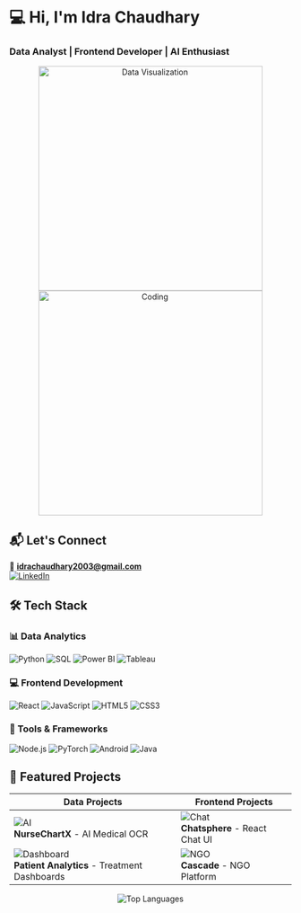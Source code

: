# 💻 Hi, I'm Idra Chaudhary 
### Data Analyst | Frontend Developer | AI Enthusiast

<div align="center">
  <img src="https://media.giphy.com/media/L1R1tvI9svkIWwpVYr/giphy.gif" width="400" alt="Data Visualization">
  <img src="https://media.giphy.com/media/v1.Y2lkPTc5MGI3NjExY2VjYzB2bG5rZ3Z5Z3Z0Z3J4eGJ6dGZ1bnRqZWZ1ZGNiZ3J6dCZlcD12MV9pbnRlcm5hbF9naWZfYnlfaWQmY3Q9Zw/qgQUggAC3Pfv687qPC/giphy.gif" width="400" alt="Coding">
</div>

## 📬 Let's Connect
📧 **idrachaudhary2003@gmail.com**  
[![LinkedIn](https://img.shields.io/badge/LinkedIn-Connect-blue?style=for-the-badge&logo=linkedin)](https://linkedin.com/in/idra-chaudhary/)

## 🛠️ Tech Stack

### 📊 Data Analytics
<div>
  <img src="https://img.shields.io/badge/Python-3776AB?style=for-the-badge&logo=python&logoColor=white" alt="Python">
  <img src="https://img.shields.io/badge/SQL-4479A1?style=for-the-badge&logo=postgresql&logoColor=white" alt="SQL">
  <img src="https://img.shields.io/badge/PowerBI-F2C811?style=for-the-badge&logo=powerbi&logoColor=black" alt="Power BI">
  <img src="https://img.shields.io/badge/Tableau-E97627?style=for-the-badge&logo=tableau&logoColor=white" alt="Tableau">
</div>

### 💻 Frontend Development
<div>
  <img src="https://img.shields.io/badge/React-61DAFB?style=for-the-badge&logo=react&logoColor=black" alt="React">
  <img src="https://img.shields.io/badge/JavaScript-F7DF1E?style=for-the-badge&logo=javascript&logoColor=black" alt="JavaScript">
  <img src="https://img.shields.io/badge/HTML5-E34F26?style=for-the-badge&logo=html5&logoColor=white" alt="HTML5">
  <img src="https://img.shields.io/badge/CSS3-1572B6?style=for-the-badge&logo=css3&logoColor=white" alt="CSS3">
</div>

### 🔧 Tools & Frameworks
<div>
  <img src="https://img.shields.io/badge/Node.js-339933?style=for-the-badge&logo=nodedotjs&logoColor=white" alt="Node.js">
  <img src="https://img.shields.io/badge/PyTorch-EE4C2C?style=for-the-badge&logo=pytorch&logoColor=white" alt="PyTorch">
  <img src="https://img.shields.io/badge/Android-3DDC84?style=for-the-badge&logo=android&logoColor=white" alt="Android">
  <img src="https://img.shields.io/badge/Java-007396?style=for-the-badge&logo=java&logoColor=white" alt="Java">
</div>

## 🚀 Featured Projects

<div align="center">
  
| Data Projects | Frontend Projects |
|--------------|------------------|
| ![AI](https://media.giphy.com/media/juua9i2c2fA0AIp2iq/giphy.gif) <br> **NurseChartX** - AI Medical OCR | ![Chat](https://media.giphy.com/media/eNAsjO55tPbgaor7ma/giphy.gif) <br> **Chatsphere** - React Chat UI |
| ![Dashboard](https://media.giphy.com/media/VZvAgOG6cQ9Bm/giphy.gif) <br> **Patient Analytics** - Treatment Dashboards | ![NGO](https://media.giphy.com/media/L1R1tvI9svkIWwpVYr/giphy.gif) <br> **Cascade** - NGO Platform |

</div>

<div align="center">
  <img src="https://github-readme-stats.vercel.app/api/top-langs/?username=IdraChaudhary&layout=compact&theme=radical" alt="Top Languages">
</div>



